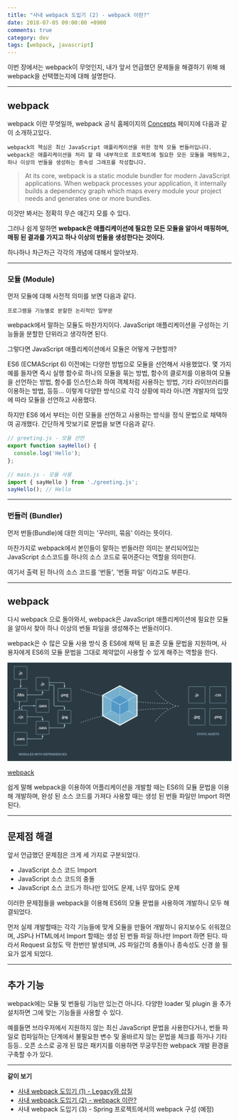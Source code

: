 ```yaml
---
title: "사내 webpack 도입기 (2) - webpack 이란?"
date: 2018-07-05 09:00:00 +0900
comments: true
category: dev
tags: [webpack, javascript]
---
```


이번 장에서는 webpack이 무엇인지, 내가 앞서 언급했던 문제들을 해결하기 위해 왜 webpack을 선택했는지에 대해 설명한다.

---

## webpack
webpack 이란 무엇일까, webpack 공식 홈페이지의 [Concepts](https://webpack.js.org/concepts/) 페이지에 다음과 같이 소개하고있다.

```
webpack의 핵심은 최신 JavaScript 애플리케이션을 위한 정적 모듈 번들러입니다.
webpack은 애플리케이션을 처리 할 때 내부적으로 프로젝트에 필요한 모든 모듈을 매핑하고,
하나 이상의 번들을 생성하는 종속성 그래프를 작성합니다.
```
> At its core, webpack is a static module bundler for modern JavaScript applications. When webpack processes your application, it internally builds a dependency graph which maps every module your project needs and generates one or more bundles.

이것만 봐서는 정확히 무슨 얘긴지 모를 수 있다.

그러나 쉽게 말하면 **webpack은 애플리케이션에 필요한 모든 모듈을 알아서 매핑하며, 매핑 된 결과를 가지고 하나 이상의 번들을 생성한다는 것이다.**

하나하나 차근차근 각각의 개념에 대해서 알아보자.

---

### 모듈 (Module)
먼저 모듈에 대해 사전적 의미를 보면 다음과 같다.

```
프로그램을 기능별로 분할한 논리적인 일부분
```

webpack에서 말하는 모듈도 마찬가지이다. JavaScript 애플리케이션을 구성하는 기능들을 분할한 단위라고 생각하면 된다.

그렇다면 JavaScript 애플리케이션에서 모듈은 어떻게 구현할까?

ES6 (ECMAScript 6) 이전에는 다양한 방법으로 모듈을 선언해서 사용했었다.
몇 가지 예를 들자면 즉시 실행 함수로 하나의 모듈을 묶는 방법, 함수의 클로저를 이용하여 모듈을 선언하는 방법, 함수를 인스턴스화 하여 객체처럼 사용하는 방법,
기타 라이브러리를 이용하는 방법, 등등...
이렇게 다양한 방식으로 각각 상황에 따라 아니면 개발자의 입맛에 따라 모듈을 선언하고 사용했다.

하지만 ES6 에서 부터는 이런 모듈을 선언하고 사용하는 방식을 정식 문법으로 채택하여 공개했다.
간단하게 맛보기로 문법을 보면 다음과 같다.

```js
// greeting.js - 모듈 선언
export function sayHello() {
  console.log('Hello');
};
```

```js
// main.js - 모듈 사용
import { sayHello } from './greeting.js';
sayHello(); // Hello
```

---

### 번들러 (Bundler)
먼저 번들(Bundle)에 대한 의미는 '꾸러미, 묶음' 이라는 뜻이다.

마찬가지로 webpack에서 본인들이 말하는 번들러란 의미는 분리되어있는 JavaScript 소스코드를 하나의 소스 코드로 묶어준다는 역할을 의미한다.

여기서 출력 된 하나의 소스 코드를 '번들', '번들 파일' 이라고도 부른다.

---

## webpack
다시 webpack 으로 돌아와서, webpack은 JavaScript 애플리케이션에 필요한 모듈을 알아서 찾아 하나 이상의 번들 파일을 생성해주는 번들러이다.

webpack은 수 많은 모듈 사용 방식 중 ES6에 채택 된 표준 모듈 문법을 지원하며, 사용자에게 ES6의 모듈 문법을 그대로 제약없이 사용할 수 있게 해주는 역할을 한다.

<img class="radius shadow" src="/images/posts/webpack-desc.png"/>

<p class="center desc"><a href="https://webpack.js.org/">webpack</a></p>

쉽게 말해 webpack을 이용하여 어플리케이션을 개발할 때는 ES6의 모듈 문법을 이용해 개발하며,
완성 된 소스 코드를 가져다 사용할 때는 생성 된 번들 파일만 Import 하면 된다.

---

## 문제점 해결
앞서 언급했던 문제점은 크게 세 가지로 구분되었다.
* JavaScript 소스 코드 Import
* JavaScript 소스 코드의 충돌
* JavaScript 소스 코드가 하나만 있어도 문제, 너무 많아도 문제

이러한 문제점들을 webpack을 이용해 ES6의 모듈 문법을 사용하여 개발하니 모두 해결되었다.

먼저 실제 개발할때는 각각 기능들에 맞게 모듈을 만들어 개발하니 유지보수도 쉬워졌으며,
JSP나 HTML에서 Import 할때는 생성 된 번들 파일 하나만 Import 하면 된다.
따라서 Request 요청도 딱 한번만 발생되며, JS 파일간의 충돌이나 종속성도 신경 쓸 필요가 없게 되었다.

---

## 추가 기능
webpack에는 모듈 및 번들링 기능만 있는건 아니다.
다양한 loader 및 plugin 을 추가 설치하면 그에 맞는 기능들을 사용할 수 있다.

예를들면 브라우저에서 지원하지 않는 최신 JavaScript 문법을 사용한다거나,
번들 파일로 컴파일하는 단계에서 불필요한 변수 및 올바르지 않는 문법을 체크를 하거나
기타 등등.. 오픈 소스로 공개 된 많은 패키지를 이용하면 무궁무진한 webpack 개발 환경을 구축할 수가 있다.

---

**같이 보기**
* [사내 webpack 도입기 (1) - Legacy와 삽질](/dev/post/21)
* [사내 webpack 도입기 (2) - webpack 이란?](/dev/post/22)
* 사내 webpack 도입기 (3) - Spring 프로젝트에서의 webpack 구성 (예정)
